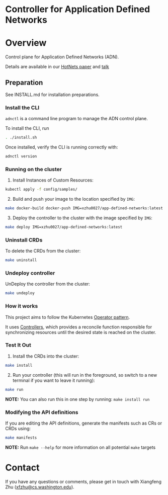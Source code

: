# Controller for Application Defined Networks

# Overview

Control plane for Application Defined Networks (ADN).

Details are available in our [HotNets paper](https://xzhu27.me/papers/adn-hotnets2023.pdf) and [talk](https://www.youtube.com/watch?v=hJobLIq1Bmk)

## Preparation
See INSTALL.md for installation preparations.

### Install the CLI

`adnctl` is a command line program to manage the ADN control plane.

To install the CLI, run
```bash
. ./install.sh
```

Once installed, verify the CLI is running correctly with:
```bash
adnctl version
```

### Running on the cluster
1. Install Instances of Custom Resources:

```sh
kubectl apply -f config/samples/
```

2. Build and push your image to the location specified by `IMG`:

```sh
make docker-build docker-push IMG=xzhu0027/app-defined-networks:latest
```

3. Deploy the controller to the cluster with the image specified by `IMG`:

```sh
make deploy IMG=xzhu0027/app-defined-networks:latest
```

### Uninstall CRDs
To delete the CRDs from the cluster:

```sh
make uninstall
```

### Undeploy controller
UnDeploy the controller from the cluster:

```sh
make undeploy
```

### How it works
This project aims to follow the Kubernetes [Operator pattern](https://kubernetes.io/docs/concepts/extend-kubernetes/operator/).

It uses [Controllers](https://kubernetes.io/docs/concepts/architecture/controller/),
which provides a reconcile function responsible for synchronizing resources until the desired state is reached on the cluster.

### Test It Out
1. Install the CRDs into the cluster:

```sh
make install
```

2. Run your controller (this will run in the foreground, so switch to a new terminal if you want to leave it running):

```sh
make run
```

**NOTE:** You can also run this in one step by running: `make install run`

### Modifying the API definitions
If you are editing the API definitions, generate the manifests such as CRs or CRDs using:

```sh
make manifests
```

**NOTE:** Run `make --help` for more information on all potential `make` targets

# Contact

If you have any questions or comments, please get in touch with Xiangfeng Zhu (xfzhu@cs.washington.edu).
